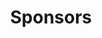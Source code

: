 ---
# page meta & seo
title: Sponsors
description: 
image: "/uploads/2ff78010-8012-11e6-9065-d784d2d1f218.jpg"
permalink: "/sponsors/"

introduction-title: Sponsors
introduction-body-text: |
  DC Design Week is produced by AIGA DC, a volunteer-run, 501(3)c nonprofit organization, in concert with a consortium of local associations, Meetup groups and small businesses. We rely on the generosity and goodness of others to make this week of celebration a reality. Major thanks to the following partners and sponsors for your support and commitment to the DC design community. We couldn't do it without you!
first-tier-header-text: AIGA DC Sustaining Partners
first-tier-sub-header-text: 'Sustaining Partners support AIGA DC for a full year,
  enabling us to stay true to our mission: to advance designing as a professional
  craft, strategic tool and vital cultural force.'
first-tier-button-text: Join The List
first-tier-button-link: rica@aigadc.org
second-tier-header-text: 'DCDW Partner Organizations '
second-tier-sub-header-text: High fives and fist bumps to our DC Design Week partner
  organizations who helped shape and produce the lineup of amazing events and content.
second-tier-button-text: Join The List
second-tier-button-link: rica@aigadc.org
second-tier-bg-color: "#fafafa"
third-tier-header-text: In-Kind Donors
third-tier-sub-header-text: Big thanks to our in-kind donors for your support and
  generosity!
third-tier-button-text: Join The List
third-tier-button-link: rica@aigadc.org

#page settings
layout: pages/sponsors
---